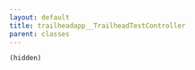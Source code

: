 ```yaml
---
layout: default
title: trailheadapp__TrailheadTestController
parent: classes
---
```


```(hidden)```
